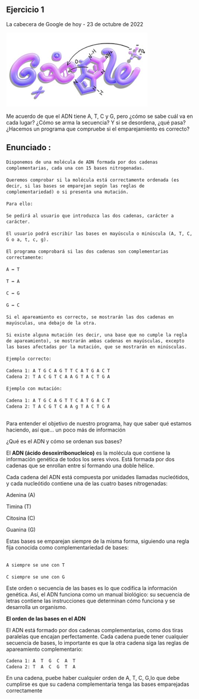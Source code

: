 ## Ejercicio 1
La cabecera de Google de hoy - 23 de octubre de 2022

![RETO](https://github.com/nataliainformatica/PROGRAMACION_DAM_25_26/blob/main/recursos%26imagenes/secuenciaADNjpg.jpg?raw=true)

 Me acuerdo de que el ADN tiene A, T, C y G, 
pero ¿cómo se sabe cuál va en cada lugar? 
¿Cómo se arma la secuencia?
Y si se desordena, ¿qué pasa? 
¿Hacemos un programa que compruebe si el emparejamiento es correcto?


## Enunciado :
```
Disponemos de una molécula de ADN formada por dos cadenas complementarias, cada una con 15 bases nitrogenadas.

Queremos comprobar si la molécula está correctamente ordenada (es decir, si las bases se emparejan según las reglas de complementariedad) o si presenta una mutación.

Para ello:

Se pedirá al usuario que introduzca las dos cadenas, carácter a carácter.

El usuario podrá escribir las bases en mayúscula o minúscula (A, T, C, G o a, t, c, g).

El programa comprobará si las dos cadenas son complementarias correctamente:

A ↔ T

T ↔ A

C ↔ G

G ↔ C

Si el apareamiento es correcto, se mostrarán las dos cadenas en mayúsculas, una debajo de la otra.

Si existe alguna mutación (es decir, una base que no cumple la regla de apareamiento), se mostrarán ambas cadenas en mayúsculas, excepto las bases afectadas por la mutación, que se mostrarán en minúsculas.

Ejemplo correcto:

Cadena 1: A T G C A G T T C A T G A C T
Cadena 2: T A C G T C A A G T A C T G A

Ejemplo con mutación:

Cadena 1: A T G C A G T T C A T G A C T
Cadena 2: T A C G T C A A g T A C T G A


```
Para entender el objetivo de nuestro programa, hay que saber qué estamos haciendo, así que... un poco más de información 

¿Qué es el ADN y cómo se ordenan sus bases?

El **ADN (ácido desoxirribonucleico)** es la molécula que contiene la información genética de todos los seres vivos. Está formada por dos cadenas que se enrollan entre sí formando una doble hélice.

Cada cadena del ADN está compuesta por unidades llamadas nucleótidos, y cada nucleótido contiene una de las cuatro bases nitrogenadas:

Adenina (A)

Timina (T)

Citosina (C)

Guanina (G)

Estas bases se emparejan siempre de la misma forma, siguiendo una regla fija conocida como complementariedad de bases:
```

A siempre se une con T

C siempre se une con G
 ```

Este orden o secuencia de las bases es lo que codifica la información genética. Así, el ADN funciona como un manual biológico: su secuencia de letras contiene las instrucciones que determinan cómo funciona y se desarrolla un organismo.

 **El orden de las bases en el ADN** 

El ADN está formado por dos cadenas complementarias, como dos tiras paralelas que encajan perfectamente.
Cada cadena puede tener cualquier secuencia de bases, lo importante es que la otra cadena siga las reglas de apareamiento complementario:

```
Cadena 1: A  T  G  C  A  T
Cadena 2: T  A  C  G  T  A
```
En una cadena, puebe haber cualquier orden de A, T, C, G,lo que debe cumplirse es que su cadena complementaria tenga las bases emparejadas correctamente